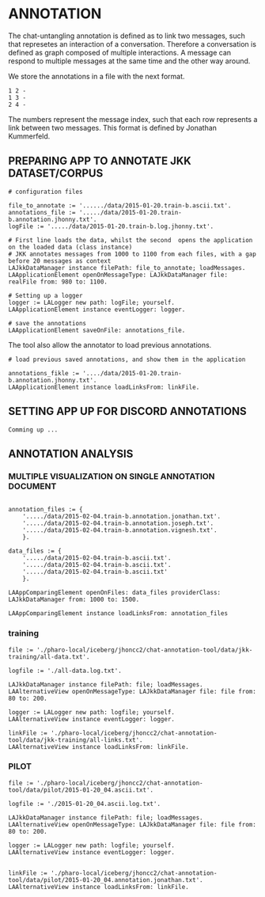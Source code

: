 # ANNOTATION 

The chat-untangling annotation is defined as to link two messages, such that represetes an interaction of a conversation. Therefore a conversation is defined as graph composed of multiple interactions. A message can respond to multiple messages at the same time and the other way around. 

We store the annotations in a file with the next format.
```
1 2 -
1 3 -
2 4 - 
```
The numbers represent the message index, such that each row represents a link between two messages. This format is defined by Jonathan Kummerfeld. 

## PREPARING APP TO ANNOTATE JKK DATASET/CORPUS

```
# configuration files 

file_to_annotate := '....../data/2015-01-20.train-b.ascii.txt'.
annotations_file := '...../data/2015-01-20.train-b.annotation.jhonny.txt'.
logFile := '...../data/2015-01-20.train-b.log.jhonny.txt'.

# First line loads the data, whilst the second  opens the application on the loaded data (class instance)
# JKK annotates messages from 1000 to 1100 from each files, with a gap before 20 messages as context
LAJkkDataManager instance filePath: file_to_annotate; loadMessages.
LAApplicationElement openOnMessageType: LAJkkDataManager file: realFile from: 980 to: 1100.

# Setting up a logger
logger := LALogger new path: logFile; yourself.
LAApplicationElement instance eventLogger: logger.

# save the annotations
LAApplicationElement saveOnFile: annotations_file.
```
The tool also allow the annotator to load previous annotations.
```
# load previous saved annotations, and show them in the application

annotations_fikle := '..../data/2015-01-20.train-b.annotation.jhonny.txt'.
LAApplicationElement instance loadLinksFrom: linkFile.
```
## SETTING APP UP FOR DISCORD ANNOTATIONS

```
Comming up ...
```

## ANNOTATION ANALYSIS

### MULTIPLE VISUALIZATION ON SINGLE ANNOTATION DOCUMENT

```

annotation_files := {
	'...../data/2015-02-04.train-b.annotation.jonathan.txt'.
	'...../data/2015-02-04.train-b.annotation.joseph.txt'. 
	'...../data/2015-02-04.train-b.annotation.vignesh.txt'.
	}.

data_files := {
	'...../data/2015-02-04.train-b.ascii.txt'. 
	'...../data/2015-02-04.train-b.ascii.txt'.
	'...../data/2015-02-04.train-b.ascii.txt'
	}.

LAAppComparingElement openOnFiles: data_files providerClass: LAJkkDataManager from: 1000 to: 1500.

LAAppComparingElement instance loadLinksFrom: annotation_files

```

### training 
```
file := './pharo-local/iceberg/jhoncc2/chat-annotation-tool/data/jkk-training/all-data.txt'.

logfile := './all-data.log.txt'.

LAJkkDataManager instance filePath: file; loadMessages.
LAAlternativeView openOnMessageType: LAJkkDataManager file: file from: 80 to: 200.

logger := LALogger new path: logfile; yourself.
LAAlternativeView instance eventLogger: logger.

```

```
linkFile := './pharo-local/iceberg/jhoncc2/chat-annotation-tool/data/jkk-training/all-links.txt'.
LAAlternativeView instance loadLinksFrom: linkFile.
```

### PILOT 
```
file := './pharo-local/iceberg/jhoncc2/chat-annotation-tool/data/pilot/2015-01-20_04.ascii.txt'.

logfile := './2015-01-20_04.ascii.log.txt'.

LAJkkDataManager instance filePath: file; loadMessages.
LAAlternativeView openOnMessageType: LAJkkDataManager file: file from: 80 to: 200.

logger := LALogger new path: logfile; yourself.
LAAlternativeView instance eventLogger: logger.

```

```

linkFile := './pharo-local/iceberg/jhoncc2/chat-annotation-tool/data/pilot/2015-01-20_04.annotation.jonathan.txt'.
LAAlternativeView instance loadLinksFrom: linkFile.

```

